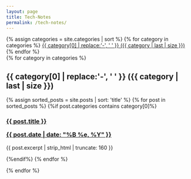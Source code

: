 ```yaml
---
layout: page
title: Tech-Notes
permalink: /tech-notes/
---
```


<div>
  {% assign categories = site.categories | sort %}
  {% for category in categories %}
   <span class="site-tag">
      <a href="#{{ category | first | slugify }}">
              {{ category[0] | replace:'-', ' ' }} ({{ category | last | size }})
        </a>
    </span>
    {% endfor %}
    </div>
    
<div id="index">
    {% for category in categories %}
    <a name="{{ category[0] }}"></a><h2>{{ category[0] | replace:'-', ' ' }} ({{ category | last | size }}) </h2>
    {% assign sorted_posts = site.posts | sort: 'title' %}
    {% for post in sorted_posts %}
    {%if post.categories contains category[0]%}
    <h3><a href="{{ site.url }}{{site.baseurl}}{{ post.url }}" title="{{ post.title }}">{{ post.title }} <p class="date">{{ post.date |  date: "%B %e, %Y" }}</p></a></h3>
    <p>{{ post.excerpt | strip_html | truncate: 160 }}</p>

  {%endif%}
  {% endfor %}

  {% endfor %}
</div>